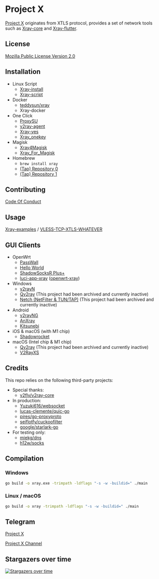 # Project X

[Project X](https://github.com/XTLS) originates from XTLS protocol, provides a set of network tools such as [Xray-core](https://github.com/yuzuki616/xray-core) and [Xray-flutter](https://github.com/XTLS/Xray-flutter).

## License

[Mozilla Public License Version 2.0](https://github.com/yuzuki616/xray-core/blob/main/LICENSE)

## Installation

- Linux Script
  - [Xray-install](https://github.com/XTLS/Xray-install)
  - [Xray-script](https://github.com/kirin10000/Xray-script)
- Docker
  - [teddysun/xray](https://hub.docker.com/r/teddysun/xray)
  - Xray-docker
- One Click
  - [ProxySU](https://github.com/proxysu/ProxySU)
  - [v2ray-agent](https://github.com/mack-a/v2ray-agent)
  - [Xray-yes](https://github.com/jiuqi9997/Xray-yes)
  - [Xray_onekey](https://github.com/wulabing/Xray_onekey)
- Magisk
  - [Xray4Magisk](https://github.com/CerteKim/Xray4Magisk)
  - [Xray_For_Magisk](https://github.com/E7KMbb/Xray_For_Magisk)
- Homebrew
  - `brew install xray`
  - [(Tap) Repository 0](https://github.com/N4FA/homebrew-xray)
  - [(Tap) Repository 1](https://github.com/xiruizhao/homebrew-xray)

## Contributing
[Code Of Conduct](https://github.com/yuzuki616/xray-core/blob/main/CODE_OF_CONDUCT.md)

## Usage

[Xray-examples](https://github.com/XTLS/Xray-examples) / [VLESS-TCP-XTLS-WHATEVER](https://github.com/XTLS/Xray-examples/tree/main/VLESS-TCP-XTLS-WHATEVER)

## GUI Clients

- OpenWrt
  - [PassWall](https://github.com/xiaorouji/openwrt-passwall)
  - [Hello World](https://github.com/jerrykuku/luci-app-vssr)
  - [ShadowSocksR Plus+](https://github.com/fw876/helloworld)
  - [luci-app-xray](https://github.com/yichya/luci-app-xray) ([openwrt-xray](https://github.com/yichya/openwrt-xray))
- Windows
  - [v2rayN](https://github.com/2dust/v2rayN)
  - [Qv2ray](https://github.com/Qv2ray/Qv2ray)  (This project had been archived and currently inactive)
  - [Netch (NetFilter & TUN/TAP)](https://github.com/NetchX/Netch) (This project had been archived and currently inactive)
- Android
  - [v2rayNG](https://github.com/2dust/v2rayNG)
  - [AnXray](https://github.com/XTLS/AnXray)
  - [Kitsunebi](https://github.com/rurirei/Kitsunebi/tree/release_xtls)
- iOS & macOS (with M1 chip)
  - [Shadowrocket](https://apps.apple.com/app/shadowrocket/id932747118)
- macOS (Intel chip & M1 chip)
  - [Qv2ray](https://github.com/Qv2ray/Qv2ray) (This project had been archived and currently inactive)
  - [V2RayXS](https://github.com/tzmax/V2RayXS)

## Credits

This repo relies on the following third-party projects:

- Special thanks:
  - [v2fly/v2ray-core](https://github.com/v2fly/v2ray-core)
- In production:
  - [Yuzuki616/websocket](https://github.com/Yuzuki616/websocket)
  - [lucas-clemente/quic-go](https://github.com/lucas-clemente/quic-go)
  - [pires/go-proxyproto](https://github.com/pires/go-proxyproto)
  - [seiflotfy/cuckoofilter](https://github.com/seiflotfy/cuckoofilter)
  - [google/starlark-go](https://github.com/google/starlark-go)
- For testing only:
  - [miekg/dns](https://github.com/miekg/dns)
  - [h12w/socks](https://github.com/h12w/socks)

## Compilation

### Windows

```bash
go build -o xray.exe -trimpath -ldflags "-s -w -buildid=" ./main
```

### Linux / macOS

```bash
go build -o xray -trimpath -ldflags "-s -w -buildid=" ./main
```

## Telegram

[Project X](https://t.me/projectXray)

[Project X Channel](https://t.me/projectXtls)

## Stargazers over time

[![Stargazers over time](https://starchart.cc/yuzuki616/xray-core.svg)](https://starchart.cc/yuzuki616/xray-core)
